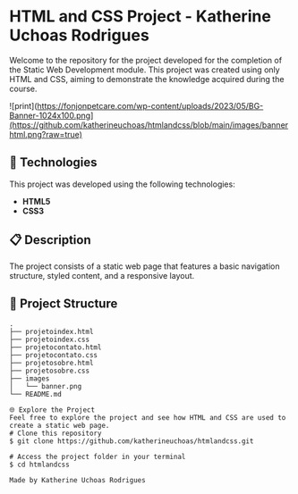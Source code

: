 # HTML and CSS Project - Katherine Uchoas Rodrigues

Welcome to the repository for the project developed for the completion of the Static Web Development module. This project was created using only HTML and CSS, aiming to demonstrate the knowledge acquired during the course.

![print](https://fonjonpetcare.com/wp-content/uploads/2023/05/BG-Banner-1024x100.png](https://github.com/katherineuchoas/htmlandcss/blob/main/images/bannerhtml.png?raw=true)

## 🚀 Technologies

This project was developed using the following technologies:

- **HTML5**
- **CSS3**

## 📋 Description

The project consists of a static web page that features a basic navigation structure, styled content, and a responsive layout.

## 📂 Project Structure

```plaintext
.
├── projetoindex.html
├── projetoindex.css
├── projetocontato.html
├── projetocontato.css
├── projetosobre.html
├── projetosobre.css
├── images
│   └── banner.png
└── README.md

🌐 Explore the Project
Feel free to explore the project and see how HTML and CSS are used to create a static web page.
# Clone this repository  
$ git clone https://github.com/katherineuchoas/htmlandcss.git
  
# Access the project folder in your terminal  
$ cd htmlandcss

Made by Katherine Uchoas Rodrigues
